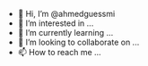 - 👋 Hi, I’m @ahmedguessmi
- 👀 I’m interested in ...
- 🌱 I’m currently learning ...
- 💞️ I’m looking to collaborate on ...
- 📫 How to reach me ...

<!---
ahmedguessmi/ahmedguessmi is a ✨ special ✨ repository because its `README.md` (this file) appears on your GitHub profile.
You can click the Preview link to take a look at your changes.
--->
